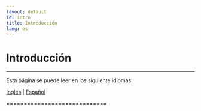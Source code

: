 ```yaml
---
layout: default
id: intro
title: Introducción
lang: es
---
```


# Introducción

---

Esta página se puede leer en los siguiente idiomas:

[Inglés](#) | [Español](/beeping/es/intro.html)

=============================
